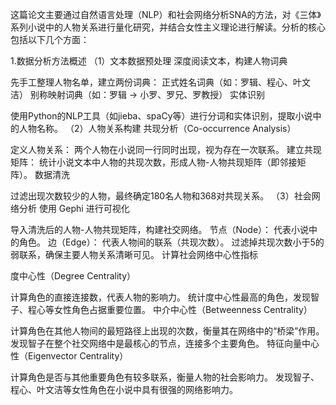 这篇论文主要通过自然语言处理（NLP）和社会网络分析SNA的方法，对《三体》系列小说中的人物关系进行量化研究，并结合女性主义理论进行解读。分析的核心包括以下几个方面：

1.数据分析方法概述
（1）文本数据预处理
深度阅读文本，构建人物词典

先手工整理人物名单，建立两份词典：
正式姓名词典（如：罗辑、程心、叶文洁）
别称映射词典（如：罗辑 -> 小罗、罗兄、罗教授）
实体识别

使用Python的NLP工具（如jieba、spaCy等）进行分词和实体识别，提取小说中的人物名称。
（2）人物关系构建
共现分析（Co-occurrence Analysis）

定义人物关系： 两个人物在小说同一行同时出现，视为存在一次联系。
建立共现矩阵： 统计小说文本中人物的共现次数，形成人物-人物共现矩阵（即邻接矩阵）。
数据清洗

过滤出现次数较少的人物，最终确定180名人物和368对共现关系。
（3）社会网络分析
使用 Gephi 进行可视化

导入清洗后的人物-人物共现矩阵，构建社交网络。
节点（Node）： 代表小说中的角色。
边（Edge）： 代表人物间的联系（共现次数）。
过滤掉共现次数小于5的弱联系，确保主要人物关系清晰可见。
计算社会网络中心性指标

度中心性（Degree Centrality）

计算角色的直接连接数，代表人物的影响力。
统计度中心性最高的角色，发现智子、程心等女性角色占据重要位置。
中介中心性（Betweenness Centrality）

计算角色在其他人物间的最短路径上出现的次数，衡量其在网络中的“桥梁”作用。
发现智子在整个社交网络中是最核心的节点，连接多个主要角色。
特征向量中心性（Eigenvector Centrality）

计算角色是否与其他重要角色有较多联系，衡量人物的社会影响力。
发现智子、程心、叶文洁等女性角色在小说中具有很强的网络影响力。
